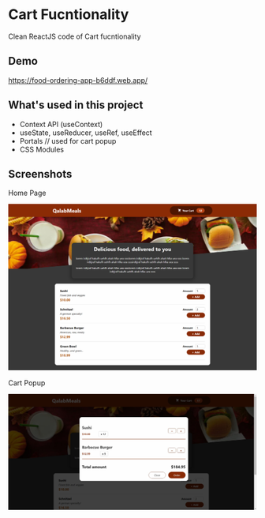 
# Cart Fucntionality 

Clean ReactJS code of Cart fucntionality


## Demo

https://food-ordering-app-b6ddf.web.app/


## What's used in this project
- Context API (useContext)
- useState,  useReducer, useRef, useEffect
- Portals // used for cart popup
- CSS Modules 
## Screenshots

Home Page

![App Screenshot](https://github.com/SyedQalab/food-ordering-app/blob/main/src/assets/ss-home.jpg)

Cart Popup

![App Screenshot](https://github.com/SyedQalab/food-ordering-app/blob/main/src/assets/ss-cart.jpg)
